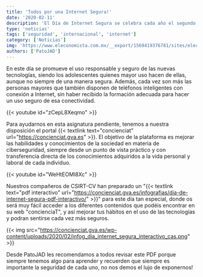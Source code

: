 ```yaml
---
title: 'Todos por una Internet Segura!'
date: '2020-02-11'
description: 'El Día de Internet Segura se celebra cada año el segundo martes del mes de febrero. Este año es el 11 de febrero cuando lo conmemoramos y queremos celebrarlo con vosotros.'
type: 'noticias'
tags: ['seguridad', 'internacional', 'internet']
category: ['Noticias']
img: 'https://www.eleconomista.com.mx/__export/1569419376781/sites/eleconomista/img/2019/09/25/legal_portada_5_250919.png_1348255499.png'
authors: ['PatoJAD']
---
```


En este día se promueve el uso responsable y seguro de las nuevas tecnologías, siendo los adolescentes quienes mayor uso hacen de ellas, aunque no siempre de una manera segura. Además, cada vez son más las personas mayores que también disponen de teléfonos inteligentes con conexión a Internet, sin haber recibido la formación adecuada para hacer un uso seguro de esa conectividad.

{{< youtube id="zCepL8Xeqmo" >}}

Para ayudarnos en esta asignatura pendiente, tenemos a nuestra disposición el portal {{< textlink text="concienciat" url="https://concienciat.gva.es" >}}. El objetivo de la plataforma es mejorar las habilidades y conocimientos de la sociedad en materia de ciberseguridad, siempre desde un punto de vista práctico y con transferencia directa de los conocimientos adquiridos a la vida personal y laboral de cada individuo.

{{< youtube id="WeHtEOMl8Xc" >}}

Nuestros compañeros de CSIRT-CV han preparado un "{{< textlink text="pdf interactivo" url="https://concienciat.gva.es/infografias/dia-de-internet-segura-pdf-interactivo/" >}}" para este día tan especial, donde os será muy fácil acceder a los diferentes contenidos que podéis encontrar en su web "concienciaT", y así mejorar tus hábitos en el uso de las tecnologías y podran sentirse cada vez más seguros.

{{< img src="https://concienciat.gva.es/wp-content/uploads/2020/02/infog_dia_internet_segura_interactivo_cas.png" >}}

Desde PatoJAD les recomendamos a todos revisar este PDF porque siempre tenemos algo para aprender y recuerden que siempre es importante la seguridad de cada uno, no nos demos el lujo de exponernos!
